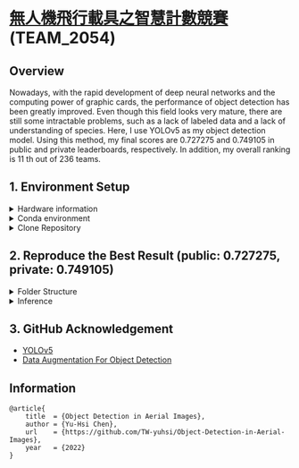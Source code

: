 # [無人機飛行載具之智慧計數競賽](https://tbrain.trendmicro.com.tw/Competitions/Details/25) (TEAM_2054)

## Overview
Nowadays, with the rapid development of deep neural networks and the computing power of graphic cards, the performance of object detection has been greatly improved. Even though this field looks very mature, there are still some intractable problems, such as a lack of labeled data and a lack of understanding of species. Here, I use YOLOv5 as my object detection model. Using this method, my final scores are $0.727275$ and $0.749105$ in public and private leaderboards, respectively. In addition, my overall ranking is $11$ th out of $236$ teams.


## 1. Environment Setup

<details>

<summary>Hardware information</summary>
  
- CPU: i7-11700F
- GPU: GeForce GTX 1660 SUPER™ VENTUS XS OC (6G)

</details>



<details>

<summary>Conda environment</summary>
  
```bash
$ conda create -n uav_yolov5 python=3.7 -y
$ conda activate uav_yolov5
```

</details>




<details>

<summary>Clone Repository</summary>
  
```bash
$ git clone https://github.com/TW-yuhsi/Object-Detection-in-Aerial-Images
$ cd Object-Detection-in-Aerial-Images/
$ pip install -r requirements.txt
```

</details>


  
  
  
  
## 2. Reproduce the Best Result (public: 0.727275, private: 0.749105)



<details>
 
  <summary>Folder Structure</summary>

```bash
Object-Detection-in-Aerial-Images/
    ├── best.pt
    ├── datasets/
        └── private/    # img1501.png, img1502.png, img1503.png, ...
```

</details>



  
<details>

<summary>Inference</summary>

```bash
$ python detect_csv.py --weights best.pt --source datasets/private --conf-thres 0.3 --iou-thres 0.3 --save-txt --imgsz 2912
```

</details>




## 3. GitHub Acknowledgement
- [YOLOv5](https://github.com/ultralytics/yolov5)
- [Data Augmentation For Object Detection](https://github.com/Paperspace/DataAugmentationForObjectDetection)




## Information
```
@article{
    title  = {Object Detection in Aerial Images},
    author = {Yu-Hsi Chen},
    url    = {https://github.com/TW-yuhsi/Object-Detection-in-Aerial-Images},
    year   = {2022}
}
```

